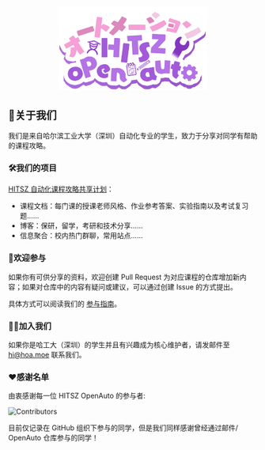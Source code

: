 <h3 align="center">
	<img src="../images/HITSZOpenAutoShadow.png" width="300" alt="Logo"/><br/>
</h3>

## 👋关于我们

我们是来自哈尔滨工业大学（深圳）自动化专业的学生，致力于分享对同学有帮助的课程攻略。

### 🛠️我们的项目

[HITSZ 自动化课程攻略共享计划](https://hoa.moe)：

- 课程文档：每门课的授课老师风格、作业参考答案、实验指南以及考试复习题……
- 博客：保研，留学，考研和技术分享……
- 信息聚合：校内热门群聊，常用站点……

### 📖欢迎参与

如果你有可供分享的资料，欢迎创建 Pull Request 为对应课程的仓库增加新内容；如果对仓库中的内容有疑问或建议，可以通过创建 Issue 的方式提出。

具体方式可以阅读我们的 [参与指南](https://hoa.moe/blog/writing-rules/)。

### 🙋‍♀️加入我们

如果你是哈工大（深圳）的学生并且有兴趣成为核心维护者，请发邮件至 [hi@hoa.moe](mailto:hi@hoa.moe) 联系我们。

### ❤️感谢名单

由衷感谢每一位 HITSZ OpenAuto 的参与者:

![Contributors](https://contrib.nn.ci/api?repo=HITSZ-OpenAuto/HITSZ-OpenAuto&repo=HITSZ-OpenAuto/PHYS1002&repo=HITSZ-OpenAuto/hoa-moe&repo=HITSZ-OpenAuto/AUTO3002A&repo=HITSZ-OpenAuto/CHEM1012&repo=HITSZ-OpenAuto/AUTO2005&repo=HITSZ-OpenAuto/AUTO3003&repo=HITSZ-OpenAuto/AUTO3004&repo=HITSZ-OpenAuto/MATH1005&repo=HITSZ-OpenAuto/MATH1004&repo=HITSZ-OpenAuto/EE1011B&repo=HITSZ-OpenAuto/AUTO3007&repo=HITSZ-OpenAuto/COMP2050&repo=HITSZ-OpenAuto/MATH3010&repo=HITSZ-OpenAuto/COMP2021&repo=HITSZ-OpenAuto/COMP2014&repo=HITSZ-OpenAuto/AUTO3005&repo=HITSZ-OpenAuto/AUTO3016&repo=HITSZ-OpenAuto/MATH1002&repo=HITSZ-OpenAuto/EE3005&repo=HITSZ-OpenAuto/AUTO2006&repo=HITSZ-OpenAuto/EE1007&repo=HITSZ-OpenAuto/EE1009&repo=HITSZ-OpenAuto/EE1010&repo=HITSZ-OpenAuto/EE1008&repo=HITSZ-OpenAuto/GEIP1018&repo=HITSZ-OpenAuto/EMEC1002&repo=HITSZ-OpenAuto/ECON2005F&repo=HITSZ-OpenAuto/AUTO1001&repo=HITSZ-OpenAuto/EE1012B&repo=HITSZ-OpenAuto/GEIP1011&repo=HITSZ-OpenAuto/GEIP1016&repo=HITSZ-OpenAuto/AUTO2003B&repo=HITSZ-OpenAuto/PHYS1001A&repo=HITSZ-OpenAuto/LANG1006&repo=HITSZ-OpenAuto/EE1012A&repo=HITSZ-OpenAuto/MATH1015B&repo=HITSZ-OpenAuto/MECH2010&repo=HITSZ-OpenAuto/MOOC&repo=HITSZ-OpenAuto/AUTO3014&repo=HITSZ-OpenAuto/AUTO5003&repo=HITSZ-OpenAuto/AUTO3001A&repo=HITSZ-OpenAuto/EE1011A&repo=HITSZ-OpenAuto/MATH1015A&repo=HITSZ-OpenAuto/EE1013&repo=HITSZ-OpenAuto/PE100X&repo=HITSZ-OpenAuto/EE1014&repo=HITSZ-OpenAuto/AUTO2003A&repo=HITSZ-OpenAuto/AUTO5023&repo=HITSZ-OpenAuto/AUTO3001B&repo=HITSZ-OpenAuto/AUTO3002B&repo=HITSZ-OpenAuto/AUTO3006&repo=HITSZ-OpenAuto/AUTO3099&repo=HITSZ-OpenAuto/AUTO5001&repo=HITSZ-OpenAuto/AUTO5002&repo=HITSZ-OpenAuto/AUTO5005&repo=HITSZ-OpenAuto/AUTO3024&repo=HITSZ-OpenAuto/AUTO5024&repo=HITSZ-OpenAuto/AUTO3011&repo=HITSZ-OpenAuto/WOCD1008&repo=HITSZ-OpenAuto/AUTO3019&repo=HITSZ-OpenAuto/WRIT0001&repo=HITSZ-OpenAuto/GeneralKnowledge&repo=HITSZ-OpenAuto/AUTO3012&repo=noname7321/HITSZ-OpenAuto)

目前仅记录在 GitHub 组织下参与的同学，但是我们同样感谢曾经通过邮件/ OpenAuto 仓库参与的同学！
